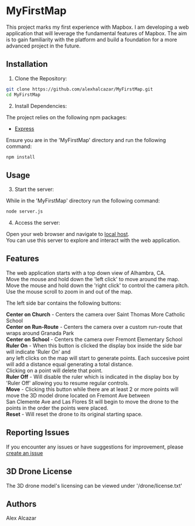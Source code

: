 # MyFirstMap

This project marks my first experience with Mapbox. I am developing a web application that will leverage the fundamental features of Mapbox. The aim is to gain familiarity with the platform and build a foundation for a more advanced project in the future.

## Installation

1. Clone the Repository:

```bash
git clone https://github.com/alexhalcazar/MyFirstMap.git
cd MyFirstMap
```

2. Install Dependencies:

The project relies on the following npm packages:

- [Express](https://www.npmjs.com/package/express/v/4.18.2)

Ensure you are in the 'MyFirstMap' directory and run the following command:

```bash
npm install
```

## Usage

3. Start the server:

While in the 'MyFirstMap' directory run the following command:

```bash
node server.js
```

4. Access the server:

Open your web browser and navigate to [local host](http://localhost:3000). <br>
You can use this server to explore and interact with the web application.

## Features

The web application starts with a top down view of Alhambra, CA. <br>
Move the mouse and hold down the 'left click' to move around the map. <br>
Move the mouse and hold down the 'right click' to control the camera pitch. <br>
Use the mouse scroll to zoom in and out of the map. <br>

The left side bar contains the following buttons:

**Center on Church** - Centers the camera over Saint Thomas More Catholic School <br>
**Center on Run-Route** - Centers the camera over a custom run-route that wraps around Granada Park <br>
**Center on School** - Centers the camera over Fremont Elementary School <br>
**Ruler On** - When this button is clicked the display box inside the side bar will indicate 'Ruler On' and <br>
any left clicks on the map will start to generate points. Each succesive point will add a distance equal generating a total distance. <br>
Clicking on a point will delete that point. <br>
**Ruler Off** - Will disable the ruler which is indicated in the display box by 'Ruler Off' allowing you to resume regular controls. <br>
**Move** - Clicking this button while there are at least 2 or more points will move the 3D model drone located on Fremont Ave between <br>
San Clemente Ave and Las Flores St will begin to move the drone to the points in the order the points were placed. <br>
**Reset** - Will reset the drone to its original starting space. <br>

## Reporting Issues

If you encounter any issues or have suggestions for improvement, please [create an issue](https://github.com/alexhalcazar/MyFirstMap/issues)

## 3D Drone License

The 3D drone model's licensing can be viewed under '/drone/license.txt'

## Authors

Alex Alcazar